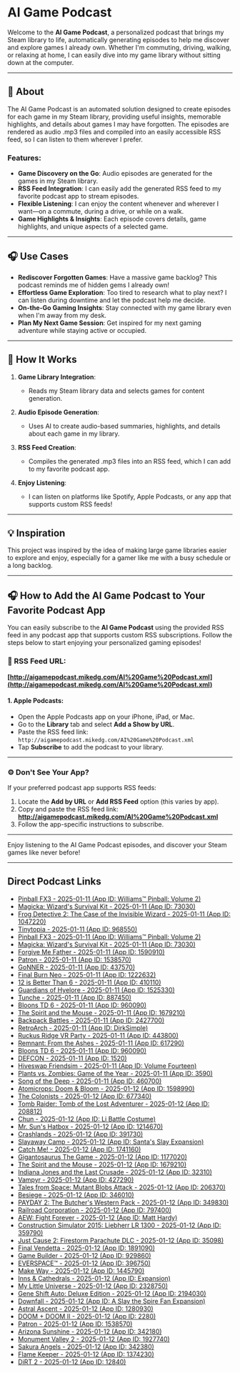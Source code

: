 # AI Game Podcast

Welcome to the **AI Game Podcast**, a personalized podcast that brings my Steam library to life, automatically generating episodes to help me discover and explore games I already own. Whether I'm commuting, driving, walking, or relaxing at home, I can easily dive into my game library without sitting down at the computer.

---

## 📖 About

The AI Game Podcast is an automated solution designed to create episodes for each game in my Steam library, providing useful insights, memorable highlights, and details about games I may have forgotten. The episodes are rendered as audio .mp3 files and compiled into an easily accessible RSS feed, so I can listen to them wherever I prefer.

### Features:
- **Game Discovery on the Go**: Audio episodes are generated for the games in my Steam library.
- **RSS Feed Integration**: I can easily add the generated RSS feed to my favorite podcast app to stream episodes.
- **Flexible Listening**: I can enjoy the content whenever and wherever I want—on a commute, during a drive, or while on a walk.
- **Game Highlights & Insights**: Each episode covers details, game highlights, and unique aspects of a selected game.

---

## 🎧 Use Cases

- **Rediscover Forgotten Games**: Have a massive game backlog? This podcast reminds me of hidden gems I already own!
- **Effortless Game Exploration**: Too tired to research what to play next? I can listen during downtime and let the podcast help me decide.
- **On-the-Go Gaming Insights**: Stay connected with my game library even when I'm away from my desk.
- **Plan My Next Game Session**: Get inspired for my next gaming adventure while staying active or occupied.

---

## 🚀 How It Works

1. **Game Library Integration**:
    - Reads my Steam library data and selects games for content generation.

2. **Audio Episode Generation**:
    - Uses AI to create audio-based summaries, highlights, and details about each game in my library.

3. **RSS Feed Creation**:
    - Compiles the generated .mp3 files into an RSS feed, which I can add to my favorite podcast app.

4. **Enjoy Listening**:
    - I can listen on platforms like Spotify, Apple Podcasts, or any app that supports custom RSS feeds!

---

## 💡 Inspiration

This project was inspired by the idea of making large game libraries easier to explore and enjoy, especially for a gamer like me with a busy schedule or a long backlog.

---

## 🎧 How to Add the AI Game Podcast to Your Favorite Podcast App

You can easily subscribe to the **AI Game Podcast** using the provided RSS feed in any podcast app that supports custom RSS subscriptions. Follow the steps below to start enjoying your personalized gaming episodes!

### 🔗 RSS Feed URL:
**[http://aigamepodcast.mikedg.com/AI%20Game%20Podcast.xml](http://aigamepodcast.mikedg.com/AI%20Game%20Podcast.xml)**

#### 1. **Apple Podcasts**:
- Open the Apple Podcasts app on your iPhone, iPad, or Mac.
- Go to the **Library** tab and select **Add a Show by URL**.
- Paste the RSS feed link:  
  `http://aigamepodcast.mikedg.com/AI%20Game%20Podcast.xml`
- Tap **Subscribe** to add the podcast to your library.

---

### ⚙️ Don't See Your App?
If your preferred podcast app supports RSS feeds:
1. Locate the **Add by URL** or **Add RSS Feed** option (this varies by app).
2. Copy and paste the RSS feed link:  
   **http://aigamepodcast.mikedg.com/AI%20Game%20Podcast.xml**
3. Follow the app-specific instructions to subscribe.

---

Enjoy listening to the AI Game Podcast episodes, and discover your Steam games like never before!

---

## Direct Podcast Links

- [Pinball FX3 - 2025-01-11 (App ID: Williams™ Pinball: Volume 2)](http://aigamepodcast.mikedg.com/2-Pinball%20FX3%20-%20Williams%E2%84%A2%20Pinball%3A%20Volume%202-984180.mp3)
- [Magicka: Wizard's Survival Kit - 2025-01-11 (App ID: 73030)](http://aigamepodcast.mikedg.com/2-Magicka%3A%20Wizard's%20Survival%20Kit-73030.mp3)
- [Frog Detective 2: The Case of the Invisible Wizard - 2025-01-11 (App ID: 1047220)](http://aigamepodcast.mikedg.com/2-Frog%20Detective%202%3A%20The%20Case%20of%20the%20Invisible%20Wizard-1047220.mp3)
- [Tinytopia - 2025-01-11 (App ID: 968550)](http://aigamepodcast.mikedg.com/2-Tinytopia-968550.mp3)
- [Pinball FX3 - 2025-01-11 (App ID: Williams™ Pinball: Volume 2)](http://aigamepodcast.mikedg.com/3-Pinball%20FX3%20-%20Williams%E2%84%A2%20Pinball%3A%20Volume%202-984180.mp3)
- [Magicka: Wizard's Survival Kit - 2025-01-11 (App ID: 73030)](http://aigamepodcast.mikedg.com/3-Magicka%3A%20Wizard's%20Survival%20Kit-73030.mp3)
- [Forgive Me Father - 2025-01-11 (App ID: 1590910)](http://aigamepodcast.mikedg.com/2-Forgive%20Me%20Father-1590910.mp3)
- [Patron - 2025-01-11 (App ID: 1538570)](http://aigamepodcast.mikedg.com/2-Patron-1538570.mp3)
- [GoNNER - 2025-01-11 (App ID: 437570)](http://aigamepodcast.mikedg.com/2-GoNNER-437570.mp3)
- [Final Burn Neo - 2025-01-11 (App ID: 1222632)](http://aigamepodcast.mikedg.com/2-Final%20Burn%20Neo-1222632.mp3)
- [12 is Better Than 6 - 2025-01-11 (App ID: 410110)](http://aigamepodcast.mikedg.com/2-12%20is%20Better%20Than%206-410110.mp3)
- [Guardians of Hyelore - 2025-01-11 (App ID: 1525330)](http://aigamepodcast.mikedg.com/2-Guardians%20of%20Hyelore-1525330.mp3)
- [Tunche - 2025-01-11 (App ID: 887450)](http://aigamepodcast.mikedg.com/2-Tunche-887450.mp3)
- [Bloons TD 6 - 2025-01-11 (App ID: 960090)](http://aigamepodcast.mikedg.com/3-Bloons%20TD%206-960090.mp3)
- [The Spirit and the Mouse - 2025-01-11 (App ID: 1679210)](http://aigamepodcast.mikedg.com/2-The%20Spirit%20and%20the%20Mouse-1679210.mp3)
- [Backpack Battles - 2025-01-11 (App ID: 2427700)](http://aigamepodcast.mikedg.com/2-Backpack%20Battles-2427700.mp3)
- [RetroArch - 2025-01-11 (App ID: DirkSimple)](http://aigamepodcast.mikedg.com/2-RetroArch%20-%20DirkSimple-2342900.mp3)
- [Ruckus Ridge VR Party - 2025-01-11 (App ID: 443800)](http://aigamepodcast.mikedg.com/2-Ruckus%20Ridge%20VR%20Party-443800.mp3)
- [Remnant: From the Ashes - 2025-01-11 (App ID: 617290)](http://aigamepodcast.mikedg.com/2-Remnant%3A%20From%20the%20Ashes-617290.mp3)
- [Bloons TD 6 - 2025-01-11 (App ID: 960090)](http://aigamepodcast.mikedg.com/2-Bloons%20TD%206-960090.mp3)
- [DEFCON - 2025-01-11 (App ID: 1520)](http://aigamepodcast.mikedg.com/2-DEFCON-1520.mp3)
- [Hiveswap Friendsim - 2025-01-11 (App ID: Volume Fourteen)](http://aigamepodcast.mikedg.com/2-Hiveswap%20Friendsim%20-%20Volume%20Fourteen-959160.mp3)
- [Plants vs. Zombies: Game of the Year - 2025-01-11 (App ID: 3590)](http://aigamepodcast.mikedg.com/2-Plants%20vs.%20Zombies%3A%20Game%20of%20the%20Year-3590.mp3)
- [Song of the Deep - 2025-01-11 (App ID: 460700)](http://aigamepodcast.mikedg.com/2-Song%20of%20the%20Deep-460700.mp3)
- [Atomicrops: Doom & Bloom - 2025-01-12 (App ID: 1598990)](http://aigamepodcast.mikedg.com/3-Atomicrops%3A%20Doom%20%26%20Bloom-1598990.mp3)
- [The Colonists - 2025-01-12 (App ID: 677340)](http://aigamepodcast.mikedg.com/3-The%20Colonists-677340.mp3)
- [Tomb Raider: Tomb of the Lost Adventurer - 2025-01-12 (App ID: 208812)](http://aigamepodcast.mikedg.com/3-Tomb%20Raider%3A%20Tomb%20of%20the%20Lost%20Adventurer-208812.mp3)
- [Chun - 2025-01-12 (App ID: Li Battle Costume)](http://aigamepodcast.mikedg.com/3-Chun-Li%20Battle%20Costume%20-%20Pre-purchase%20bonus-439410.mp3)
- [Mr. Sun's Hatbox - 2025-01-12 (App ID: 1214670)](http://aigamepodcast.mikedg.com/4-Mr.%20Sun's%20Hatbox-1214670.mp3)
- [Crashlands - 2025-01-12 (App ID: 391730)](http://aigamepodcast.mikedg.com/3-Crashlands-391730.mp3)
- [Slayaway Camp - 2025-01-12 (App ID: Santa's Slay Expansion)](http://aigamepodcast.mikedg.com/4-Slayaway%20Camp%20-%20Santa's%20Slay%20Expansion-559670.mp3)
- [Catch Me! - 2025-01-12 (App ID: 1741160)](http://aigamepodcast.mikedg.com/3-Catch%20Me!-1741160.mp3)
- [Gigantosaurus The Game - 2025-01-12 (App ID: 1177020)](http://aigamepodcast.mikedg.com/3-Gigantosaurus%20The%20Game-1177020.mp3)
- [The Spirit and the Mouse - 2025-01-12 (App ID: 1679210)](http://aigamepodcast.mikedg.com/3-The%20Spirit%20and%20the%20Mouse-1679210.mp3)
- [Indiana Jones and the Last Crusade - 2025-01-12 (App ID: 32310)](http://aigamepodcast.mikedg.com/3-Indiana%20Jones%20and%20the%20Last%20Crusade-32310.mp3)
- [Vampyr - 2025-01-12 (App ID: 427290)](http://aigamepodcast.mikedg.com/3-Vampyr-427290.mp3)
- [Tales from Space: Mutant Blobs Attack - 2025-01-12 (App ID: 206370)](http://aigamepodcast.mikedg.com/4-Tales%20from%20Space%3A%20Mutant%20Blobs%20Attack-206370.mp3)
- [Besiege - 2025-01-12 (App ID: 346010)](http://aigamepodcast.mikedg.com/3-Besiege-346010.mp3)
- [PAYDAY 2: The Butcher's Western Pack - 2025-01-12 (App ID: 349830)](http://aigamepodcast.mikedg.com/3-PAYDAY%202%3A%20The%20Butcher's%20Western%20Pack-349830.mp3)
- [Railroad Corporation - 2025-01-12 (App ID: 797400)](http://aigamepodcast.mikedg.com/3-Railroad%20Corporation-797400.mp3)
- [AEW: Fight Forever - 2025-01-12 (App ID: Matt Hardy)](http://aigamepodcast.mikedg.com/4-AEW%3A%20Fight%20Forever%20-%20Matt%20Hardy-2436721.mp3)
- [Construction Simulator 2015: Liebherr LR 1300 - 2025-01-12 (App ID: 359790)](http://aigamepodcast.mikedg.com/3-Construction%20Simulator%202015%3A%20Liebherr%20LR%201300-359790.mp3)
- [Just Cause 2: Firestorm Parachute DLC - 2025-01-12 (App ID: 35098)](http://aigamepodcast.mikedg.com/3-Just%20Cause%202%3A%20Firestorm%20Parachute%20DLC-35098.mp3)
- [Final Vendetta - 2025-01-12 (App ID: 1891090)](http://aigamepodcast.mikedg.com/3-Final%20Vendetta-1891090.mp3)
- [Game Builder - 2025-01-12 (App ID: 929860)](http://aigamepodcast.mikedg.com/3-Game%20Builder-929860.mp3)
- [EVERSPACE™ - 2025-01-12 (App ID: 396750)](http://aigamepodcast.mikedg.com/3-EVERSPACE%E2%84%A2-396750.mp3)
- [Make Way - 2025-01-12 (App ID: 1445790)](http://aigamepodcast.mikedg.com/3-Make%20Way-1445790.mp3)
- [Inns & Cathedrals - 2025-01-12 (App ID: Expansion)](http://aigamepodcast.mikedg.com/3-Inns%20%26%20Cathedrals%20-%20Expansion-622030.mp3)
- [My Little Universe - 2025-01-12 (App ID: 2328750)](http://aigamepodcast.mikedg.com/4-My%20Little%20Universe-2328750.mp3)
- [Gene Shift Auto: Deluxe Edition - 2025-01-12 (App ID: 2194030)](http://aigamepodcast.mikedg.com/4-Gene%20Shift%20Auto%3A%20Deluxe%20Edition-2194030.mp3)
- [Downfall - 2025-01-12 (App ID: A Slay the Spire Fan Expansion)](http://aigamepodcast.mikedg.com/4-Downfall%20-%20A%20Slay%20the%20Spire%20Fan%20Expansion-1865780.mp3)
- [Astral Ascent - 2025-01-12 (App ID: 1280930)](http://aigamepodcast.mikedg.com/4-Astral%20Ascent-1280930.mp3)
- [DOOM + DOOM II - 2025-01-12 (App ID: 2280)](http://aigamepodcast.mikedg.com/4-DOOM%20%2B%20DOOM%20II-2280.mp3)
- [Patron - 2025-01-12 (App ID: 1538570)](http://aigamepodcast.mikedg.com/4-Patron-1538570.mp3)
- [Arizona Sunshine - 2025-01-12 (App ID: 342180)](http://aigamepodcast.mikedg.com/4-Arizona%20Sunshine-342180.mp3)
- [Monument Valley 2 - 2025-01-12 (App ID: 1927740)](http://aigamepodcast.mikedg.com/4-Monument%20Valley%202-1927740.mp3)
- [Sakura Angels - 2025-01-12 (App ID: 342380)](http://aigamepodcast.mikedg.com/4-Sakura%20Angels-342380.mp3)
- [Flame Keeper - 2025-01-12 (App ID: 1374230)](http://aigamepodcast.mikedg.com/4-Flame%20Keeper-1374230.mp3)
- [DiRT 2 - 2025-01-12 (App ID: 12840)](http://aigamepodcast.mikedg.com/4-DiRT%202-12840.mp3)
